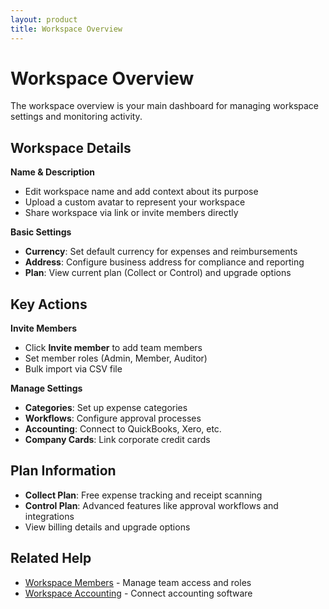 ```yaml
---
layout: product
title: Workspace Overview
---
```


# Workspace Overview

The workspace overview is your main dashboard for managing workspace settings and monitoring activity.

## Workspace Details

**Name & Description**
- Edit workspace name and add context about its purpose
- Upload a custom avatar to represent your workspace
- Share workspace via link or invite members directly

**Basic Settings**
- **Currency**: Set default currency for expenses and reimbursements
- **Address**: Configure business address for compliance and reporting
- **Plan**: View current plan (Collect or Control) and upgrade options

## Key Actions

**Invite Members**
- Click **Invite member** to add team members
- Set member roles (Admin, Member, Auditor)
- Bulk import via CSV file

**Manage Settings**
- **Categories**: Set up expense categories
- **Workflows**: Configure approval processes  
- **Accounting**: Connect to QuickBooks, Xero, etc.
- **Company Cards**: Link corporate credit cards

## Plan Information

- **Collect Plan**: Free expense tracking and receipt scanning
- **Control Plan**: Advanced features like approval workflows and integrations
- View billing details and upgrade options

## Related Help

- [Workspace Members](../members/) - Manage team access and roles
- [Workspace Accounting](../accounting/) - Connect accounting software 